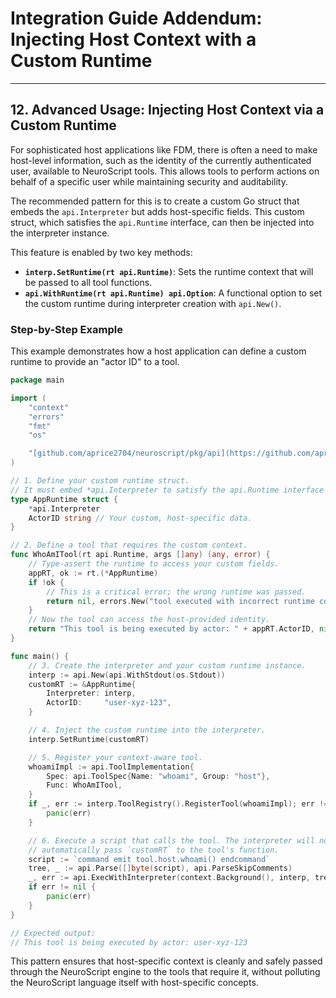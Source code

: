 # Integration Guide Addendum: Injecting Host Context with a Custom Runtime

---

## 12. Advanced Usage: Injecting Host Context via a Custom Runtime

For sophisticated host applications like FDM, there is often a need to make host-level information, such as the identity of the currently authenticated user, available to NeuroScript tools. This allows tools to perform actions on behalf of a specific user while maintaining security and auditability.

The recommended pattern for this is to create a custom Go struct that embeds the `api.Interpreter` but adds host-specific fields. This custom struct, which satisfies the `api.Runtime` interface, can then be injected into the interpreter instance.

This feature is enabled by two key methods:

-   **`interp.SetRuntime(rt api.Runtime)`**: Sets the runtime context that will be passed to all tool functions.
-   **`api.WithRuntime(rt api.Runtime) api.Option`**: A functional option to set the custom runtime during interpreter creation with `api.New()`.

### Step-by-Step Example

This example demonstrates how a host application can define a custom runtime to provide an "actor ID" to a tool.

```go
package main

import (
	"context"
	"errors"
	"fmt"
	"os"

	"[github.com/aprice2704/neuroscript/pkg/api](https://github.com/aprice2704/neuroscript/pkg/api)"
)

// 1. Define your custom runtime struct.
// It must embed *api.Interpreter to satisfy the api.Runtime interface implicitly.
type AppRuntime struct {
	*api.Interpreter
	ActorID string // Your custom, host-specific data.
}

// 2. Define a tool that requires the custom context.
func WhoAmITool(rt api.Runtime, args []any) (any, error) {
	// Type-assert the runtime to access your custom fields.
	appRT, ok := rt.(*AppRuntime)
	if !ok {
		// This is a critical error; the wrong runtime was passed.
		return nil, errors.New("tool executed with incorrect runtime context")
	}
	// Now the tool can access the host-provided identity.
	return "This tool is being executed by actor: " + appRT.ActorID, nil
}

func main() {
	// 3. Create the interpreter and your custom runtime instance.
	interp := api.New(api.WithStdout(os.Stdout))
	customRT := &AppRuntime{
		Interpreter: interp,
		ActorID:     "user-xyz-123",
	}

	// 4. Inject the custom runtime into the interpreter.
	interp.SetRuntime(customRT)

	// 5. Register your context-aware tool.
	whoamiImpl := api.ToolImplementation{
		Spec: api.ToolSpec{Name: "whoami", Group: "host"},
		Func: WhoAmITool,
	}
	if _, err := interp.ToolRegistry().RegisterTool(whoamiImpl); err != nil {
		panic(err)
	}

	// 6. Execute a script that calls the tool. The interpreter will now
	// automatically pass `customRT` to the tool's function.
	script := `command emit tool.host.whoami() endcommand`
	tree, _ := api.Parse([]byte(script), api.ParseSkipComments)
	_, err := api.ExecWithInterpreter(context.Background(), interp, tree)
	if err != nil {
		panic(err)
	}
}

// Expected output:
// This tool is being executed by actor: user-xyz-123
```

This pattern ensures that host-specific context is cleanly and safely passed through the NeuroScript engine to the tools that require it, without polluting the NeuroScript language itself with host-specific concepts.